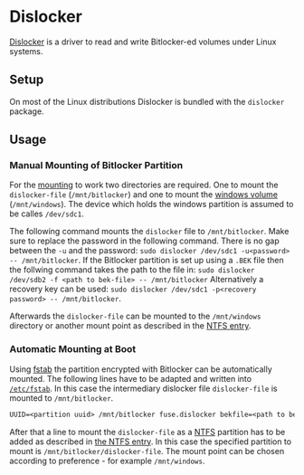 # Dislocker

[Dislocker](https://github.com/Aorimn/dislocker) is a driver to read and write
Bitlocker-ed volumes under Linux systems.

## Setup

On most of the Linux distributions Dislocker is bundled with the `dislocker`
package.

## Usage

### Manual Mounting of Bitlocker Partition

For the [mounting](/wiki/linux/filesystems.md#mounting) to work two directories
are required.
One to mount the `dislocker-file` (`/mnt/bitlocker`) and one to mount the
[windows volume](/wiki/linux/ntfs.md#manual-mounting) (`/mnt/windows`).
The device which holds the windows partition is assumed to be calles
`/dev/sdc1`.

The following command mounts the `dislocker` file to `/mnt/bitlocker`.
Make sure to replace the password in the following command.
There is no gap between the `-u` and the password:
`sudo dislocker /dev/sdc1 -u<password> -- /mnt/bitlocker`.
If the Bitlocker partition is set up using a `.BEK` file then the follwing
command takes the path to the file in:
`sudo dislocker /dev/sdb2 -f <path to bek-file> -- /mnt/bitlocker`
Alternatively a recovery key can be used:
`sudo dislocker /dev/sdc1 -p<recovery password> -- /mnt/bitlocker`.

Afterwards the `dislocker-file` can be mounted to the `/mnt/windows` directory
or another mount point as described in the
[NTFS entry](/wiki/linux/ntfs.md#manual-mounting).

### Automatic Mounting at Boot

Using [fstab](/wiki/linux/filesystems.md#mounting) the partition encrypted with
Bitlocker can be automatically mounted.
The following lines have to be adapted and written into
[`/etc/fstab`](/wiki/linux/filesystems.md#mounting).
In this case the intermediary dislocker file `dislocker-file` is mounted to
`/mnt/bitlocker`.

```txt
UUID=<partition uuid> /mnt/bitlocker fuse.dislocker bekfile=<path to bek-file>,nofail 0 0
```

After that a line to mount the `dislocker-file` as a [NTFS](./ntfs.md) partition
has to be added as described in
[the NTFS entry](/wiki/linux/ntfs.md#automatic-mounting).
In this case the specified partition to mount is
`/mnt/bitlocker/dislocker-file`.
The mount point can be chosen according to preference - for example
`/mnt/windows`.

